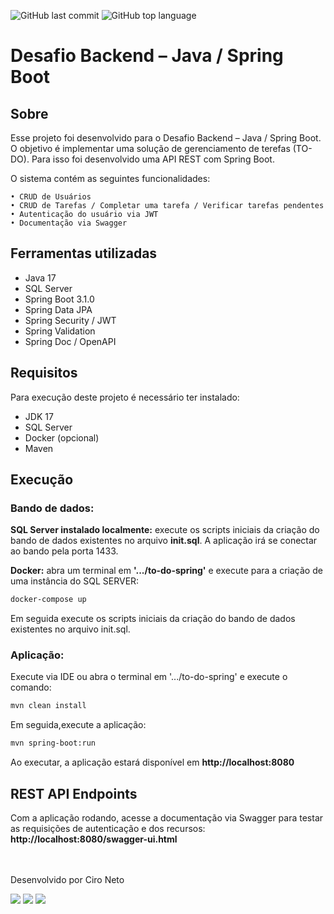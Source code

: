 ![GitHub last commit](https://img.shields.io/github/last-commit/cironeto/to-do-spring?style=flat-square)
![GitHub top language](https://img.shields.io/github/languages/top/cironeto/to-do-spring?style=flat-square)
# Desafio Backend – Java / Spring Boot

## Sobre
Esse projeto foi desenvolvido para o Desafio Backend – Java / Spring Boot.
O objetivo é implementar uma solução de gerenciamento de terefas (TO-DO).
Para isso foi desenvolvido uma API REST com Spring Boot.


O sistema contém as seguintes funcionalidades:

    • CRUD de Usuários
    • CRUD de Tarefas / Completar uma tarefa / Verificar tarefas pendentes
    • Autenticação do usuário via JWT
    • Documentação via Swagger

## Ferramentas utilizadas
- Java 17
- SQL Server
- Spring Boot 3.1.0
- Spring Data JPA
- Spring Security / JWT
- Spring Validation
- Spring Doc / OpenAPI


## Requisitos
Para execução deste projeto é necessário ter instalado:
- JDK 17
- SQL Server
- Docker (opcional)
- Maven

## Execução
### Bando de dados:
**SQL Server instalado localmente:** execute os scripts iniciais da criação do bando de dados existentes no arquivo **init.sql**. A aplicação irá se conectar ao bando pela porta 1433.

**Docker:** abra um terminal em **'.../to-do-spring'** e execute para a criação de uma instância do SQL SERVER:
```sh
docker-compose up
```
Em seguida execute os scripts iniciais da criação do bando de dados existentes no arquivo init.sql.

### Aplicação:
Execute via IDE ou abra o terminal em '.../to-do-spring' e execute o comando:
```sh
mvn clean install
```
Em seguida,execute a aplicação:

```sh
mvn spring-boot:run
```


Ao executar, a aplicação estará disponível em **http://localhost:8080**

## REST API Endpoints
Com a aplicação rodando, acesse a documentação via Swagger para testar as requisições de autenticação e dos recursos:
**http://localhost:8080/swagger-ui.html**


<br><br>
Desenvolvido por Ciro Neto
<div> 
<a href="https://api.whatsapp.com/send?phone=5519992582741" target="_blank"><img src="https://img.shields.io/badge/WhatsApp-25D366?style=for-the-badge&logo=whatsapp&logoColor=white" target="_blank"></a> 
<a href="https://www.linkedin.com/in/cironeto/" target="_blank"><img src="https://img.shields.io/badge/-LinkedIn-%230077B5?style=for-the-badge&logo=linkedin&logoColor=white" target="_blank"></a> 
<a href = "mailto:ciro.neto16@gmail.com"><img src="https://img.shields.io/badge/-Gmail-%23333?style=for-the-badge&logo=gmail&logoColor=white" target="_blank"></a>
</div>
